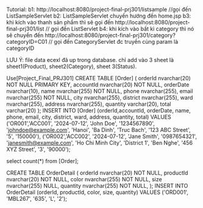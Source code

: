 Tutorial:
b1: http://localhost:8080/project-final-prj301/listsample //gọi đến ListSampleServlet
b2: ListSampleServlet chuyển hướng đến home.jsp 
b3: khi kích vào thanh sản phẩm thì sẽ gọi đến http://localhost:8080/project-final-prj301/list // gọi đến ListServlet
b4: khi kích vào bất kì category thì nó sẽ chuyển đến  http://localhost:8080/project-final-prj301/category?categoryID=C01 // gọi đến CategoryServlet đc truyền cùng param là categoryID



LƯU Ý: file data ecexl đã up trong database. chỉ add vào 3 sheet là sheet1(Product), sheet2(Category), sheet 3(Status). 

Use[Project_Final_PRJ301]
CREATE TABLE [Order] (
    orderId nvarchar(20) NOT NULL PRIMARY KEY,
    accountId nvarchar(20) NOT NULL,
    orderDate nvarchar(10),
    name nvarchar(255) NOT NULL,
    phone nvarchar(255),
    email nvarchar(255) NOT NULL,
    city nvarchar(255),
    district nvarchar(255),
    ward nvarchar(255),
    address nvarchar(255),
    quantity varchar(20),
    total varchar(20)
);
INSERT INTO [Order] (orderId,accountId, orderDate, name, phone, email, city, district, ward, address, quantity, total)
VALUES
('OR001','ACC001', '2024-07-12', 'John Doe', '1234567890', 'johndoe@example.com', 'Hanoi', 'Ba Dinh', 'Truc Bach', '123 ABC Street', '5', '150000'),
('OR002','ACC002', '2024-07-12', 'Jane Smith', '0987654321', 'janesmith@example.com', 'Ho Chi Minh City', 'District 1', 'Ben Nghe', '456 XYZ Street', '3', '90000');

select count(*) from [Order];

CREATE TABLE OrderDetail (
 orderId nvarchar(20) NOT NULL,
 productId nvarchar(20) NOT NULL,
 color nvarchar(255) NOT NULL,
 size nvarchar(255) NULL,
 quantity nvarchar(255) NOT NULL,
);
INSERT INTO OrderDetail (orderId, productId, color, size, quantity)
VALUES ('ORD001', 'MBL267', '635', 'L', '2');
